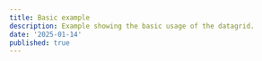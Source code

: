 ```yaml
---
title: Basic example
description: Example showing the basic usage of the datagrid.
date: '2025-01-14'
published: true
---
```


<script>
  import Datagrid from './datagrid.svelte'
</script>

<Datagrid />
